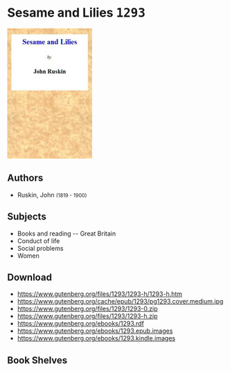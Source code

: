 # Sesame and Lilies <kbd>1293</kbd>

![](./cover.medium.jpg "")

## Authors


 - Ruskin, John <small>(1819 - 1900)</small>

## Subjects


 - Books and reading -- Great Britain
 - Conduct of life
 - Social problems
 - Women

## Download


 - https://www.gutenberg.org/files/1293/1293-h/1293-h.htm
 - https://www.gutenberg.org/cache/epub/1293/pg1293.cover.medium.jpg
 - https://www.gutenberg.org/files/1293/1293-0.zip
 - https://www.gutenberg.org/files/1293/1293-h.zip
 - https://www.gutenberg.org/ebooks/1293.rdf
 - https://www.gutenberg.org/ebooks/1293.epub.images
 - https://www.gutenberg.org/ebooks/1293.kindle.images

## Book Shelves


